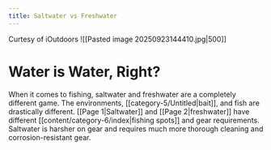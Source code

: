```yaml
---
title: Saltwater vs Freshwater
---
```

Curtesy of iOutdoors
![[Pasted image 20250923144410.jpg|500]]

# Water is Water, Right?
When it comes to fishing, saltwater and freshwater are a completely different game. The environments, [[category-5/Untitled|bait]], and fish are drastically different. [[Page 1|Saltwater]] and [[Page 2|freshwater]] have different [[content/category-6/index|fishing spots]] and gear requirements. Saltwater is harsher on gear and requires much more thorough cleaning and corrosion-resistant gear.